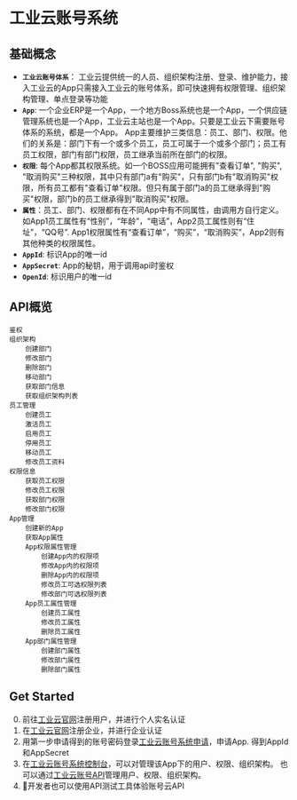 # 工业云账号系统

## 基础概念

* **`工业云账号体系`**： 工业云提供统一的人员、组织架构注册、登录、维护能力，接入工业云的App只需接入工业云的账号体系，即可快速拥有权限管理、组织架构管理、单点登录等功能
* **`App`**: 一个企业ERP是一个App，一个地方Boss系统也是一个App，一个供应链管理系统也是一个App，工业云主站也是一个App。只要是工业云下需要账号体系的系统，都是一个App。
App主要维护三类信息：员工、部门、权限。他们的关系是：部门下有一个或多个员工，员工可属于一个或多个部门；员工有员工权限，部门有部门权限，员工继承当前所在部门的权限。
* **`权限`**: 每个App都其权限系统。如一个BOSS应用可能拥有"查看订单", "购买", "取消购买"三种权限，其中只有部门a有"购买"，只有部门b有"取消购买"权限，所有员工都有"查看订单"权限。但只有属于部门a的员工继承得到"购买"权限，部门b的员工继承得到"取消购买"权限。
* **`属性`**：员工、部门、权限都有在不同App中有不同属性，由调用方自行定义。如App1员工属性有“性别”，“年龄”，“电话”，App2员工属性则有“住址”，“QQ号”. App1权限属性有“查看订单”，“购买”，“取消购买”，App2则有其他种类的权限属性。
* **`AppId`**: 标识App的唯一id
* **`AppSecret`**: App的秘钥，用于调用api时鉴权
* **`OpenId`**: 标识用户的唯一id


## API概览
    鉴权
    组织架构
        创建部门
        修改部门
        删除部门
        移动部门
        获取部门信息
        获取组织架构列表
    员工管理
        创建员工
        激活员工
        启用员工
        停用员工
        移动员工
        修改员工资料
    权限信息
        获取员工权限
        修改员工权限
        获取部门权限
        修改部门权限
    App管理
        创建新的App
        获取App属性
        App权限属性管理
            创建App内的权限项
            修改App内的权限项
            删除App内的权限项
            修改员工可选权限列表
            修改部门可选权限列表
        App员工属性管理
            创建员工属性
            修改员工属性
            删除员工属性
        App部门属性管理
            创建部门属性
            修改部门属性
            删除部门属性

## Get Started

0. 前往[工业云官网](http://industry_account.qcloud.com)注册用户，并进行个人实名认证
1. 在[工业云官网](http://industry_account.qcloud.com)注册企业，并进行企业认证
1. 用第一步申请得到的账号密码登录[工业云账号系统申请](http://industry_account.qcloud.com/account)，申请App. 得到AppId和AppSecret
2. 在[工业云账号系统控制台](http://industry_account.qcloud.com/account/console)，可以对管理该App下的用户、权限、组织架构。
也可以通过[工业云账号API](http://industry_account.qcloud.com/wiki)管理用户、权限、组织架构。
3. 开发者也可以使用API测试工具体验账号云API
